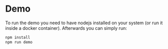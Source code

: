 
# Demo

To run the demo you need to have nodejs installed on your system (or run it inside a docker container). Afterwards you can simply run:

```sh
npm install
npm run demo
```


